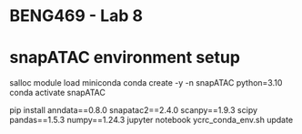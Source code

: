 # BENG469 - Lab 8 

# snapATAC environment setup 
salloc 
module load miniconda 
conda create -y -n snapATAC python=3.10
conda activate snapATAC 

pip install anndata==0.8.0 snapatac2==2.4.0 scanpy==1.9.3 scipy pandas==1.5.3 numpy==1.24.3 jupyter notebook
ycrc_conda_env.sh update


